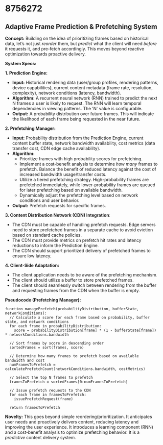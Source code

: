 # 8756272

## Adaptive Frame Prediction & Prefetching System

**Concept:** Building on the idea of prioritizing frames based on historical data, let’s not just *reorder* them, but *predict* what the client will need *before* it requests it, and pre-fetch accordingly. This moves beyond reactive optimization towards proactive delivery.

**System Specs:**

**1. Prediction Engine:**

*   **Input:** Historical rendering data (user/group profiles, rendering patterns, device capabilities), current content metadata (frame rate, resolution, complexity), network conditions (latency, bandwidth).
*   **Algorithm:** A recurrent neural network (RNN) trained to predict the next N frames a user is likely to request. The RNN will learn temporal dependencies in viewing patterns.  The 'N' value is configurable.
*   **Output:** A probability distribution over future frames.  This will indicate the likelihood of each frame being requested in the near future.

**2. Prefetching Manager:**

*   **Input:** Probability distribution from the Prediction Engine, current content buffer state, network bandwidth availability, cost metrics (data transfer cost, CDN edge cache availability).
*   **Algorithm:**
    *   Prioritize frames with high probability scores for prefetching.
    *   Implement a cost-benefit analysis to determine *how many* frames to prefetch.  Balance the benefit of reduced latency against the cost of increased bandwidth usage/transfer costs.
    *   Utilize a tiered prefetching strategy.  High-probability frames are prefetched immediately, while lower-probability frames are queued for later prefetching based on available bandwidth.
    *   Dynamically adjust the prefetching level based on network conditions and user behavior.
*   **Output:** Prefetch requests for specific frames.

**3. Content Distribution Network (CDN) Integration:**

*   The CDN must be capable of handling prefetch requests.  Edge servers need to store prefetched frames in a separate cache to avoid eviction based on standard cache policies.
*   The CDN must provide metrics on prefetch hit rates and latency reductions to inform the Prediction Engine.
*   The CDN should support prioritized delivery of prefetched frames to ensure low latency.

**4. Client-Side Adaptation:**

*   The client application needs to be aware of the prefetching mechanism.
*   The client should utilize a buffer to store prefetched frames.
*   The client should seamlessly switch between rendering from the buffer and requesting frames from the CDN when the buffer is empty.

**Pseudocode (Prefetching Manager):**

```pseudocode
function managePrefetch(probabilityDistribution, bufferState, networkConditions):
  // Calculate a score for each frame based on probability, buffer state, and network conditions
  for each frame in probabilityDistribution:
    score = probabilityDistribution[frame] * (1 - bufferState[frame]) * networkConditions.bandwidth

  // Sort frames by score in descending order
  sortedFrames = sort(frames, score)

  // Determine how many frames to prefetch based on available bandwidth and cost
  numFramesToPrefetch = calculatePrefetchCount(networkConditions.bandwidth, costMetrics)

  // Select the top N frames to prefetch
  framesToPrefetch = sortedFrames[0:numFramesToPrefetch]

  // Issue prefetch requests to the CDN
  for each frame in framesToPrefetch:
    issuePrefetchRequest(frame)

  return framesToPrefetch
```

**Novelty:** This goes beyond simple reordering/prioritization. It anticipates user needs and proactively delivers content, reducing latency and improving the user experience. It introduces a learning component (RNN) and a cost-benefit analysis to optimize prefetching behavior.  It is a *predictive* content delivery system.